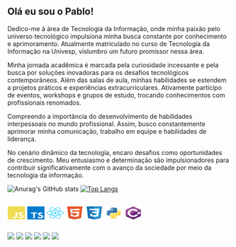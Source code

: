 ## Olá eu sou o Pablo!

Dedico-me à área de Tecnologia da Informação, onde minha paixão pelo universo tecnológico impulsiona minha busca constante por conhecimento e aprimoramento. Atualmente matriculado no curso de Tecnologia da Informação na Univesp, vislumbro um futuro promissor nessa área.

Minha jornada acadêmica é marcada pela curiosidade incessante e pela busca por soluções inovadoras para os desafios tecnológicos contemporâneos. Além das salas de aula, minhas habilidades se estendem a projetos práticos e experiências extracurriculares. Ativamente participo de eventos, workshops e grupos de estudo, trocando conhecimentos com profissionais renomados.

Compreendo a importância do desenvolvimento de habilidades interpessoais no mundo profissional. Assim, busco constantemente aprimorar minha comunicação, trabalho em equipe e habilidades de liderança.

No cenário dinâmico da tecnologia, encaro desafios como oportunidades de crescimento. Meu entusiasmo e determinação são impulsionadores para contribuir significativamente com o avanço da sociedade por meio da tecnologia da informação.

![Anurag's GitHub stats](https://github-readme-stats.vercel.app/api?username=PabloHenriqueSouza&theme=codeSTACKr&show_icons=true)
[![Top Langs](https://github-readme-stats.vercel.app/api/top-langs/?username=PabloHenriqueSouza&theme=codeSTACKr)](https://github.com/PabloHenriqueSouza/github-readme-stats)



<div style="display: inline_block"><br>
  <img align="center" alt="Pablo-Js" height="30" width="40" src="https://raw.githubusercontent.com/devicons/devicon/master/icons/javascript/javascript-plain.svg">
  <img align="center" alt="Pablo-Ts" height="30" width="40" src="https://raw.githubusercontent.com/devicons/devicon/master/icons/typescript/typescript-plain.svg">
  <img align="center" alt="Pablo-React" height="30" width="40" src="https://raw.githubusercontent.com/devicons/devicon/master/icons/react/react-original.svg">
  <img align="center" alt="Pablo-HTML" height="30" width="40" src="https://raw.githubusercontent.com/devicons/devicon/master/icons/html5/html5-original.svg">
  <img align="center" alt="Pablo-CSS" height="30" width="40" src="https://raw.githubusercontent.com/devicons/devicon/master/icons/css3/css3-original.svg">
  <img align="center" alt="Pablo-Python" height="30" width="40" src="https://raw.githubusercontent.com/devicons/devicon/master/icons/python/python-original.svg">
  <img align="center" alt="Pablo-Csharp" height="30" width="40" src="https://raw.githubusercontent.com/devicons/devicon/master/icons/csharp/csharp-original.svg">
</div>
  
  ##
 
<div> 
  <a href="https://www.youtube.com/channel/UCL8VvjXEE1YjA2gtXcAX0sg" target="_blank"><img src="https://img.shields.io/badge/YouTube-FF0000?style=for-the-badge&logo=youtube&logoColor=orange" target="_blank"></a>
  <a href="https://instagram.com/pablinsouza_?utm_source=qr" target="_blank"><img src="https://img.shields.io/badge/-Instagram-%23E4405F?style=for-the-badge&logo=instagram&logoColor=white" target="_blank"></a>
 	<a href="https://www.twitch.tv/p4blinz" target="_blank"><img src="https://img.shields.io/badge/Twitch-9146FF?style=for-the-badge&logo=twitch&logoColor=white" target="_blank"></a>
 <a href="https://discord.gg/T7rXywUZ" target="_blank"><img src="https://img.shields.io/badge/Discord-7289DA?style=for-the-badge&logo=discord&logoColor=white" target="_blank"></a> 
  <a href = "mailto:pablo.souzanegocios@outlook.com"><img src="https://img.shields.io/badge/Microsoft_Outlook-0078D4?style=for-the-badge&logo=microsoft-outlook&logoColor=white"></a>
  <a href="https://www.linkedin.com/in/pablo-henrique-de-souza-a48125239/" target="_blank"><img src="https://img.shields.io/badge/-LinkedIn-%230077B5?style=for-the-badge&logo=linkedin&logoColor=white" target="_blank"></a> 
  
</div>
